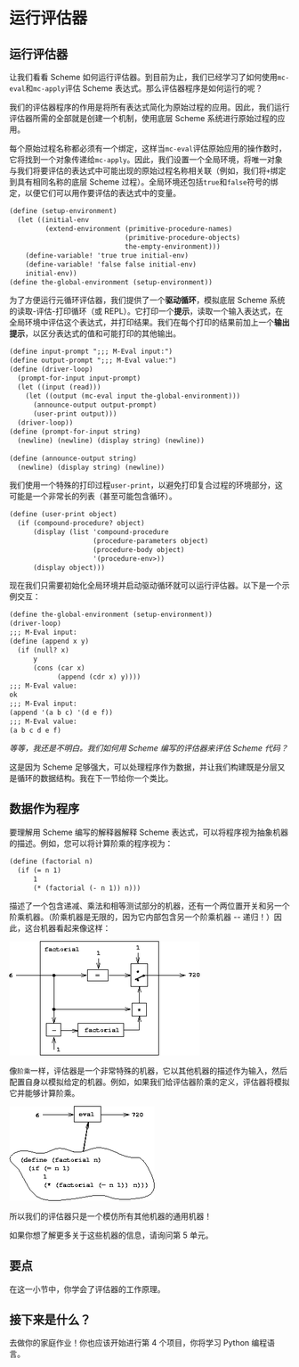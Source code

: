 # 运行评估器

## 运行评估器

让我们看看 Scheme 如何运行评估器。到目前为止，我们已经学习了如何使用`mc-eval`和`mc-apply`评估 Scheme 表达式。那么评估器程序是如何运行的呢？

我们的评估器程序的作用是将所有表达式简化为原始过程的应用。因此，我们运行评估器所需的全部就是创建一个机制，使用底层 Scheme 系统进行原始过程的应用。

每个原始过程名称都必须有一个绑定，这样当`mc-eval`评估原始应用的操作数时，它将找到一个对象传递给`mc-apply`。因此，我们设置一个全局环境，将唯一对象与我们将要评估的表达式中可能出现的原始过程名称相关联（例如，我们将`+`绑定到具有相同名称的底层 Scheme 过程）。全局环境还包括`true`和`false`符号的绑定，以便它们可以用作要评估的表达式中的变量。

```
(define (setup-environment)
  (let ((initial-env
         (extend-environment (primitive-procedure-names)
                             (primitive-procedure-objects)
                             the-empty-environment)))
    (define-variable! 'true true initial-env)
    (define-variable! 'false false initial-env)
    initial-env))
(define the-global-environment (setup-environment)) 
```

为了方便运行元循环评估器，我们提供了一个**驱动循环**，模拟底层 Scheme 系统的读取-评估-打印循环（或 REPL）。它打印一个**提示**，读取一个输入表达式，在全局环境中评估这个表达式，并打印结果。我们在每个打印的结果前加上一个**输出提示**，以区分表达式的值和可能打印的其他输出。

```
(define input-prompt ";;; M-Eval input:")
(define output-prompt ";;; M-Eval value:")
(define (driver-loop)
  (prompt-for-input input-prompt)
  (let ((input (read)))
    (let ((output (mc-eval input the-global-environment)))
      (announce-output output-prompt)
      (user-print output)))
  (driver-loop))
(define (prompt-for-input string)
  (newline) (newline) (display string) (newline))

(define (announce-output string)
  (newline) (display string) (newline)) 
```

我们使用一个特殊的打印过程`user-print`，以避免打印复合过程的环境部分，这可能是一个非常长的列表（甚至可能包含循环）。

```
(define (user-print object)
  (if (compound-procedure? object)
      (display (list 'compound-procedure
                     (procedure-parameters object)
                     (procedure-body object)
                     '(procedure-env>))
      (display object))) 
```

现在我们只需要初始化全局环境并启动驱动循环就可以运行评估器。以下是一个示例交互：

```
(define the-global-environment (setup-environment))
(driver-loop)
;;; M-Eval input:
(define (append x y)
  (if (null? x)
      y
      (cons (car x)
            (append (cdr x) y))))
;;; M-Eval value:
ok
;;; M-Eval input:
(append '(a b c) '(d e f))
;;; M-Eval value:
(a b c d e f) 
```

*等等，我还是不明白。我们如何用 Scheme 编写的评估器来评估 Scheme 代码？*

这是因为 Scheme 足够强大，可以处理程序作为数据，并让我们构建既是分层又是循环的数据结构。我在下一节给你一个类比。

## 数据作为程序

要理解用 Scheme 编写的解释器解释 Scheme 表达式，可以将程序视为抽象机器的描述。例如，您可以将计算阶乘的程序视为：

```
(define (factorial n)
  (if (= n 1)
      1
      (* (factorial (- n 1)) n))) 
```

描述了一个包含递减、乘法和相等测试部分的机器，还有一个两位置开关和另一个阶乘机器。（阶乘机器是无限的，因为它内部包含另一个阶乘机器 -- 递归！）因此，这台机器看起来像这样：

![](img/e573237fc15c3c41936fac8959325d54.jpg)

像`阶乘`一样，评估器是一个非常特殊的机器，它以其他机器的描述作为输入，然后配置自身以模拟给定的机器。例如，如果我们给评估器阶乘的定义，评估器将模拟它并能够计算阶乘。

![](img/747dece8f01e6a003704c21c47f7d1e5.jpg)

所以我们的评估器只是一个模仿所有其他机器的通用机器！

如果你想了解更多关于这些机器的信息，请询问第 5 单元。

## 要点

在这一小节中，你学会了评估器的工作原理。

## 接下来是什么？

去做你的家庭作业！你也应该开始进行第 4 个项目，你将学习 Python 编程语言。
